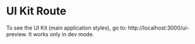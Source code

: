 # UI Kit Route

To see the UI Kit (main application styles), go to: http://localhost:3000/ui-preview. It works only in dev mode.